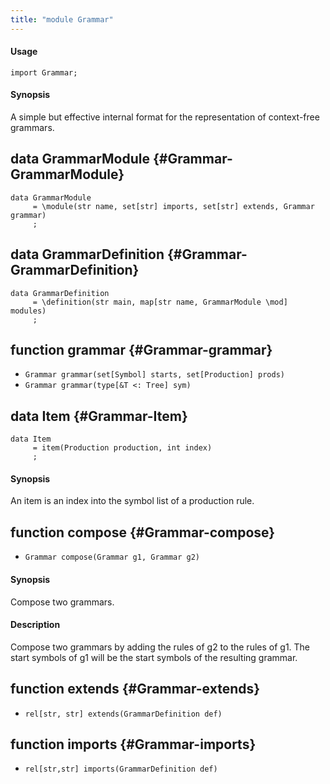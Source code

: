 ```yaml
---
title: "module Grammar"
---
```


#### Usage

`import Grammar;`


#### Synopsis

A simple but effective internal format for the representation of context-free grammars.


## data GrammarModule {#Grammar-GrammarModule}

```rascal
data GrammarModule  
     = \module(str name, set[str] imports, set[str] extends, Grammar grammar)
     ;
```

## data GrammarDefinition {#Grammar-GrammarDefinition}

```rascal
data GrammarDefinition  
     = \definition(str main, map[str name, GrammarModule \mod] modules)
     ;
```

## function grammar {#Grammar-grammar}

* ``Grammar grammar(set[Symbol] starts, set[Production] prods)``
* ``Grammar grammar(type[&T <: Tree] sym)``

## data Item {#Grammar-Item}

```rascal
data Item  
     = item(Production production, int index)
     ;
```


#### Synopsis

An item is an index into the symbol list of a production rule.

## function compose {#Grammar-compose}

* ``Grammar compose(Grammar g1, Grammar g2)``


#### Synopsis

Compose two grammars.

#### Description

Compose two grammars by adding the rules of g2 to the rules of g1.
The start symbols of g1 will be the start symbols of the resulting grammar.

## function extends {#Grammar-extends}

* ``rel[str, str] extends(GrammarDefinition def)``

## function imports {#Grammar-imports}

* ``rel[str,str] imports(GrammarDefinition def)``

